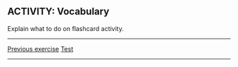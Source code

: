 <h2>ACTIVITY: Vocabulary</h2>

<p>Explain what to do on flashcard activity.
  </p>
  
<hr>

<p>
  <a href="learnspanish2.html" class="btnflt-l">Previous exercise</a>
  <a href="learnspanish4.html" class="btnflt-r">Test</a>
  </p>
  <div style="clear:both;"> </div>

<hr>

